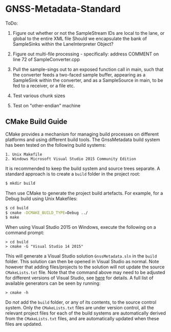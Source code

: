 # GNSS-Metadata-Standard

ToDo:

1) Figure out whether or not the SampleStream IDs are local to the lane, or global to the entire XML file
   Should we encapsulate the bank of SampleSinks within the LaneInterpreter Object?
   
2) Figure out multi-file processing - specifically: address COMMENT on line 72 of SampleConverter.cpp

3) Pull the sample-sings out to an exposed function call in main, such that the converter feeds a two-faced
   sample buffer, appearing as a SampleSink within the converter, and as a SampleSource in main, to be fed 
   to a receiver, or a file etc.
     
4) Test various chunk sizes

6) Test on "other-endian" machine


## CMake Build Guide

CMake provides a mechanism for managing build processes on different
platforms and using different build tools. The GnssMetadata build system
has been tested on the following build systems:

    1. Unix Makefile 
    2. Windows Microsoft Visual Studio 2015 Community Edition

It is recommended to keep the build system and source trees separate. A
standard approach is to create a ``build`` folder in the project root:

```sh
$ mkdir build
```

Then use CMake to generate the project build artefacts. For example, for
a Debug build using Unix Makefiles:

```sh
$ cd build
$ cmake -DCMAKE_BUILD_TYPE=Debug ../
$ make
```

When using Visual Studio 2015 on Windows, execute the following on a command
prompt:

```dos
> cd build
> cmake -G "Visual Studio 14 2015"
```

This will generate a Visual Studio solution ``GnssMetadata.sln`` in the
``build`` folder. This solution can then be opened in Visual Studio as
normal. Note however that adding files/projects to the solution will not
update the source ``CMakeLists.txt`` file. Note that the command above may need to be adjusted
for different versions of Visual Studio, see [here](https://cmake.org/cmake/help/v3.1/manual/cmake-generators.7.html)
for details. A full list of available generators can be seen by running:

```dos
> cmake -h
```

Do _not_ add the ``build`` folder, or any of its contents, to the source
control system. Only the ``CMakeLists.txt`` files are under version
control, all the relevant project files for each of the build systems
are automatically derived from the ``CMakeLists.txt`` files, and are
automatically updated when these files are updated.



